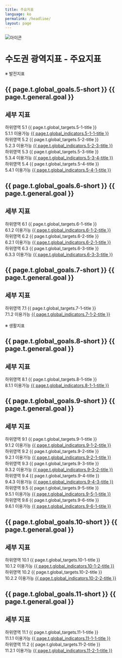 ```yaml
---
title: 주요지표
language: ko
permalink: /headline/
layout: page
---
```


<div class="heading goal-banner goal-13">
    <div class="container">
        <div class="row">
            <div class="sttl">
                <img src="{{ site.goal_image_base }}/{{ page.language }}/sub_title.png" alt="아이콘" />
            </div>
            <div class="sttl">
                <h1>수도권 광역지표 - 주요지표</h1>
            </div>
        </div>
    </div>
</div>

<div id="main-content" class="container goal-indicators goal-1 goal-by-target" role="main">

<div class="title2">※ 발전지표</div>
    
<div class="visible-md-block visible-lg-block">
    <div class="col-md-6">
        <h2>{{ page.t.global_goals.5-short }} {{ page.t.general.goal }}</h2>
    </div>
    <div class="col-md-6">
        <h2>세부 지표</h2>
    </div>
</div>

<div class="indicator-cards target goal-target col-md-6">
    <span class="indicator-card-number">
        <label class="hidden-md hidden-lg">하위영역</label>
        5.1
    </span>
    {{ page.t.global_targets.5-1-title }}
</div>

<div class="indicator-cards col-md-6 row no-gutters">
    <div class="col-md-12  goal-indicator">
        <span class="indicator-card-number">
            5.1.1
            <span class="status complete">
                <span class="status-inner">이용가능</span>
            </span>
        </span>
        <a href="/site/5-1-1">
            {{ page.t.global_indicators.5-1-1-title }}
        </a>
    </div>
</div>
  
<div class="indicator-cards target goal-target col-md-6">
    <span class="indicator-card-number">
        <label class="hidden-md hidden-lg">하위영역</label>
        5.2
    </span>
    {{ page.t.global_targets.5-2-title }}
</div>

<div class="indicator-cards col-md-6 row no-gutters">
    <div class="col-md-12  goal-indicator">
        <span class="indicator-card-number">
            5.2.3
            <span class="status complete">
                <span class="status-inner">이용가능</span>
            </span>
        </span>
        <a href="/site/5-2-3">
            {{ page.t.global_indicators.5-2-3-title }}
        </a>
    </div>
</div>        

<div class="indicator-cards target goal-target col-md-6">
    <span class="indicator-card-number">
        <label class="hidden-md hidden-lg">하위영역</label>
        5.3
    </span>
    {{ page.t.global_targets.5-3-title }}
</div>

<div class="indicator-cards col-md-6 row no-gutters">
    <div class="col-md-12  goal-indicator">
        <span class="indicator-card-number">
            5.3.4
            <span class="status complete">
                <span class="status-inner">이용가능</span>
            </span>
        </span>
        <a href="/site/5-3-4">
            {{ page.t.global_indicators.5-3-4-title }}
        </a>
    </div>
</div>      
    
<div class="indicator-cards target goal-target col-md-6">
    <span class="indicator-card-number">
        <label class="hidden-md hidden-lg">하위영역</label>
        5.4
    </span>
    {{ page.t.global_targets.5-4-title }}
</div>

<div class="indicator-cards col-md-6 row no-gutters">
    <div class="col-md-12  goal-indicator">
        <span class="indicator-card-number">
            5.4.1
            <span class="status complete">
                <span class="status-inner">이용가능</span>
            </span>
        </span>
        <a href="/site/5-4-1">
            {{ page.t.global_indicators.5-4-1-title }}
        </a>
    </div>
</div>      
    
<div class="visible-md-block visible-lg-block">
    <div class="col-md-6">
        <h2>{{ page.t.global_goals.6-short }} {{ page.t.general.goal }}</h2>
    </div>
    <div class="col-md-6">
        <h2>세부 지표</h2>
    </div>
</div>    

<div class="indicator-cards target goal-target col-md-6">
    <span class="indicator-card-number">
        <label class="hidden-md hidden-lg">하위영역</label>
        6.1
    </span>
    {{ page.t.global_targets.6-1-title }}
</div>

<div class="indicator-cards col-md-6 row no-gutters">
    <div class="col-md-12  goal-indicator">
        <span class="indicator-card-number">
            6.1.2
            <span class="status complete">
                <span class="status-inner">이용가능</span>
            </span>
        </span>
        <a href="/site/6-1-2">
            {{ page.t.global_indicators.6-1-2-title }}
        </a>
    </div>
</div>  

<div class="indicator-cards target goal-target col-md-6">
    <span class="indicator-card-number">
        <label class="hidden-md hidden-lg">하위영역</label>
        6.2
    </span>
    {{ page.t.global_targets.6-2-title }}
</div>

<div class="indicator-cards col-md-6 row no-gutters">
    <div class="col-md-12  goal-indicator">
        <span class="indicator-card-number">
            6.2.1
            <span class="status complete">
                <span class="status-inner">이용가능</span>
            </span>
        </span>
        <a href="/site/6-2-1">
            {{ page.t.global_indicators.6-2-1-title }}
        </a>
    </div>
</div>      
    
<div class="indicator-cards target goal-target col-md-6">
    <span class="indicator-card-number">
        <label class="hidden-md hidden-lg">하위영역</label>
        6.3
    </span>
    {{ page.t.global_targets.6-3-title }}
</div>

<div class="indicator-cards col-md-6 row no-gutters">
    <div class="col-md-12  goal-indicator">
        <span class="indicator-card-number">
            6.3.3
            <span class="status complete">
                <span class="status-inner">이용가능</span>
            </span>
        </span>
        <a href="/site/6-3-3">
            {{ page.t.global_indicators.6-3-3-title }}
        </a>
    </div>
</div>  
  
<div class="visible-md-block visible-lg-block">
    <div class="col-md-6">
        <h2>{{ page.t.global_goals.7-short }} {{ page.t.general.goal }}</h2>
    </div>
    <div class="col-md-6">
        <h2>세부 지표</h2>
    </div>
</div>    

<div class="indicator-cards target goal-target col-md-6">
    <span class="indicator-card-number">
        <label class="hidden-md hidden-lg">하위영역</label>
        7.1
    </span>
    {{ page.t.global_targets.7-1-title }}
</div>

<div class="indicator-cards col-md-6 row no-gutters">
    <div class="col-md-12  goal-indicator">
        <span class="indicator-card-number">
            7.1.2
            <span class="status complete">
                <span class="status-inner">이용가능</span>
            </span>
        </span>
        <a href="/site/7-1-2">
            {{ page.t.global_indicators.7-1-2-title }}
        </a>
    </div>
</div>  

<div class="part_line">&nbsp;</div>
    
<div class="title2">※ 생활지표</div>
    
<div class="visible-md-block visible-lg-block">
    <div class="col-md-6">
        <h2>{{ page.t.global_goals.8-short }} {{ page.t.general.goal }}</h2>
    </div>
    <div class="col-md-6">
        <h2>세부 지표</h2>
    </div>
</div>
    
<div class="indicator-cards target goal-target col-md-6">
    <span class="indicator-card-number">
        <label class="hidden-md hidden-lg">하위영역</label>
        8.1
    </span>
    {{ page.t.global_targets.8-1-title }}
</div>

<div class="indicator-cards col-md-6 row no-gutters">
    <div class="col-md-12  goal-indicator">
        <span class="indicator-card-number">
            8.1.1
            <span class="status complete">
                <span class="status-inner">이용가능</span>
            </span>
        </span>
        <a href="/site/8-1-1">
            {{ page.t.global_indicators.8-1-1-title }}
        </a>
    </div>
</div>      
    
<div class="visible-md-block visible-lg-block">
    <div class="col-md-6">
        <h2>{{ page.t.global_goals.9-short }} {{ page.t.general.goal }}</h2>
    </div>
    <div class="col-md-6">
        <h2>세부 지표</h2>
    </div>
</div>
    
<div class="indicator-cards target goal-target col-md-6">
    <span class="indicator-card-number">
        <label class="hidden-md hidden-lg">하위영역</label>
        9.1
    </span>
    {{ page.t.global_targets.9-1-title }}
</div>

<div class="indicator-cards col-md-6 row no-gutters">
    <div class="col-md-12  goal-indicator">
        <span class="indicator-card-number">
            9.1.2
            <span class="status complete">
                <span class="status-inner">이용가능</span>
            </span>
        </span>
        <a href="/site/9-1-2">
            {{ page.t.global_indicators.9-1-2-title }}
        </a>
    </div>
</div>  
    
<div class="indicator-cards target goal-target col-md-6">
    <span class="indicator-card-number">
        <label class="hidden-md hidden-lg">하위영역</label>
        9.2
    </span>
    {{ page.t.global_targets.9-2-title }}
</div>

<div class="indicator-cards col-md-6 row no-gutters">
    <div class="col-md-12  goal-indicator">
        <span class="indicator-card-number">
            9.2.1
            <span class="status complete">
                <span class="status-inner">이용가능</span>
            </span>
        </span>
        <a href="/site/9-2-1">
            {{ page.t.global_indicators.9-2-1-title }}
        </a>
    </div>
</div> 
    
<div class="indicator-cards target goal-target col-md-6">
    <span class="indicator-card-number">
        <label class="hidden-md hidden-lg">하위영역</label>
        9.3
    </span>
    {{ page.t.global_targets.9-3-title }}
</div>

<div class="indicator-cards col-md-6 row no-gutters">
    <div class="col-md-12  goal-indicator">
        <span class="indicator-card-number">
            9.3.2
            <span class="status complete">
                <span class="status-inner">이용가능</span>
            </span>
        </span>
        <a href="/site/9-3-2">
            {{ page.t.global_indicators.9-3-2-title }}
        </a>
    </div>
</div> 
    
<div class="indicator-cards target goal-target col-md-6">
    <span class="indicator-card-number">
        <label class="hidden-md hidden-lg">하위영역</label>
        9.4
    </span>
    {{ page.t.global_targets.9-4-title }}
</div>

<div class="indicator-cards col-md-6 row no-gutters">
    <div class="col-md-12  goal-indicator">
        <span class="indicator-card-number">
            9.4.3
            <span class="status complete">
                <span class="status-inner">이용가능</span>
            </span>
        </span>
        <a href="/site/9-4-3">
            {{ page.t.global_indicators.9-4-3-title }}
        </a>
    </div>
</div> 
    
<div class="indicator-cards target goal-target col-md-6">
    <span class="indicator-card-number">
        <label class="hidden-md hidden-lg">하위영역</label>
        9.5
    </span>
    {{ page.t.global_targets.9-5-title }}
</div>

<div class="indicator-cards col-md-6 row no-gutters">
    <div class="col-md-12  goal-indicator">
        <span class="indicator-card-number">
            9.5.1
            <span class="status complete">
                <span class="status-inner">이용가능</span>
            </span>
        </span>
        <a href="/site/9-5-1">
            {{ page.t.global_indicators.9-5-1-title }}
        </a>
    </div>
</div> 
    
<div class="indicator-cards target goal-target col-md-6">
    <span class="indicator-card-number">
        <label class="hidden-md hidden-lg">하위영역</label>
        9.6
    </span>
    {{ page.t.global_targets.9-6-title }}
</div>

<div class="indicator-cards col-md-6 row no-gutters">
    <div class="col-md-12  goal-indicator">
        <span class="indicator-card-number">
            9.6.1
            <span class="status complete">
                <span class="status-inner">이용가능</span>
            </span>
        </span>
        <a href="/site/9-6-1">
            {{ page.t.global_indicators.9-6-1-title }}
        </a>
    </div>
</div> 
    
<div class="visible-md-block visible-lg-block">
    <div class="col-md-6">
        <h2>{{ page.t.global_goals.10-short }} {{ page.t.general.goal }}</h2>
    </div>
    <div class="col-md-6">
        <h2>세부 지표</h2>
    </div>
</div>
    
<div class="indicator-cards target goal-target col-md-6">
    <span class="indicator-card-number">
        <label class="hidden-md hidden-lg">하위영역</label>
        10.1
    </span>
    {{ page.t.global_targets.10-1-title }}
</div>

<div class="indicator-cards col-md-6 row no-gutters">
    <div class="col-md-12  goal-indicator">
        <span class="indicator-card-number">
            10.1.2
            <span class="status complete">
                <span class="status-inner">이용가능</span>
            </span>
        </span>
        <a href="/site/10-1-2">
            {{ page.t.global_indicators.10-1-2-title }}
        </a>
    </div>
</div>  
    
<div class="indicator-cards target goal-target col-md-6">
    <span class="indicator-card-number">
        <label class="hidden-md hidden-lg">하위영역</label>
        10.2
    </span>
    {{ page.t.global_targets.10-2-title }}
</div>

<div class="indicator-cards col-md-6 row no-gutters">
    <div class="col-md-12  goal-indicator">
        <span class="indicator-card-number">
            10.2.2
            <span class="status complete">
                <span class="status-inner">이용가능</span>
            </span>
        </span>
        <a href="/site/10-2-2">
            {{ page.t.global_indicators.10-2-2-title }}
        </a>
    </div>
</div>
    
<div class="visible-md-block visible-lg-block">
    <div class="col-md-6">
        <h2>{{ page.t.global_goals.11-short }} {{ page.t.general.goal }}</h2>
    </div>
    <div class="col-md-6">
        <h2>세부 지표</h2>
    </div>
</div>
    
<div class="indicator-cards target goal-target col-md-6">
    <span class="indicator-card-number">
        <label class="hidden-md hidden-lg">하위영역</label>
        11.1
    </span>
    {{ page.t.global_targets.11-1-title }}
</div>

<div class="indicator-cards col-md-6 row no-gutters">
    <div class="col-md-12  goal-indicator">
        <span class="indicator-card-number">
            11.1.1
            <span class="status complete">
                <span class="status-inner">이용가능</span>
            </span>
        </span>
        <a href="/site/11-1-1">
            {{ page.t.global_indicators.11-1-1-title }}
        </a>
    </div>
</div>  
    
<div class="indicator-cards target goal-target col-md-6">
    <span class="indicator-card-number">
        <label class="hidden-md hidden-lg">하위영역</label>
        11.2
    </span>
    {{ page.t.global_targets.11-2-title }}
</div>

<div class="indicator-cards col-md-6 row no-gutters">
    <div class="col-md-12  goal-indicator">
        <span class="indicator-card-number">
            11.2.1
            <span class="status complete">
                <span class="status-inner">이용가능</span>
            </span>
        </span>
        <a href="/site/11-2-1">
            {{ page.t.global_indicators.11-2-1-title }}
        </a>
    </div>
</div>  
        
</div>
